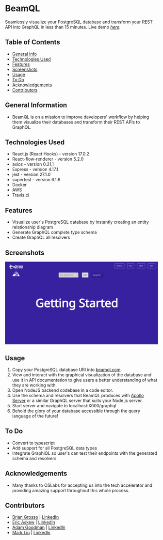 # BeamQL
Seamlessly visualize your PostgreSQL database and transform your REST API into GraphQL in less than 15 minutes.
Live demo [_here_](https://www.beamql.com). 

## Table of Contents
* [General Info](#general-information)
* [Technologies Used](#technologies-used)
* [Features](#features)
* [Screenshots](#screenshots)
* [Usage](#usage)
* [To Do](#to-do)
* [Acknowledgements](#acknowledgements)
* [Contributors](#contact)



## General Information
- BeamQL is on a mission to improve developers' workflow by helping them visualize their databases and transform their REST APIs to GraphQL.



## Technologies Used
- React.js (React Hooks) - version 17.0.2
- React-flow-renderer - version 5.2.0
- axios - version 0.21.1
- Express - version 4.17.1
- jest - version 27.1.0
- supertest - version 6.1.6
- Docker
- AWS
- Travis.ci



## Features
- Visualize user's PostgreSQL database by instantly creating an entity relationship diagram
- Generate GraphQL complete type schema
- Create GraphQL all resolvers


## Screenshots
![Example screenshot](./assets/getstarted.gif)
<!-- If you have screenshots you'd like to share, include them here. -->



## Usage
1. Copy your PostgreSQL database URI into [beamql.com](www.beamql.com).
2. View and interact with the graphical visualization of the database and use it in API documentation to give users a better understanding of what they are working with.
3. Open NodeJS backend codebase in a code editor.
4. Use the schema and resolvers that BeamQL produces with [Apollo Server](https://www.npmjs.com/package/apollo-server-express) or a similar GraphQL server that suits your Node.js server.
5. Start server and navigate to localhost:X000/graphql
6. Behold the glory of your database accessible through the query language of the future!


## To Do
- Convert to typescript
- Add support for all PostgreSQL data types
- Integrate GraphiQL so user's can test their endpoints with the generated schema and resolvers


## Acknowledgements
- Many thanks to OSLabs for accepting us into the tech accelerator and providing amazing support throughout this whole process.

## Contributors
- [Brian Grosso](https://github.com/modelB) | [LinkedIn](https://www.linkedin.com/in/newarkbg/)
- [Eric Askew](https://github.com/moonwalker5823) | [LinkedIn](https://www.linkedin.com/in/eric-askew-8a91714a/)
- [Adam Goodman](https://github.com/AdamrG1) | [LinkedIn](https://www.linkedin.com/in/adam-goodman1/)
- [Mark Liu](https://github.com/markyliu) | [LinkedIn](https://www.linkedin.com/in/markyliu1/)

